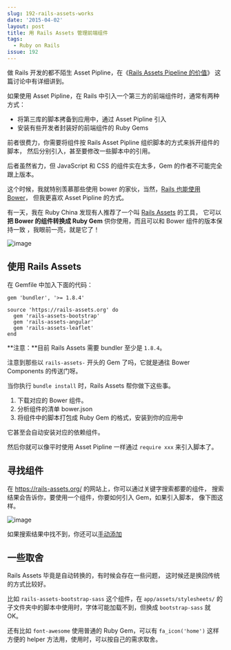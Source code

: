 ```yaml
---
slug: 192-rails-assets-works
date: '2015-04-02'
layout: post
title: 用 Rails Assets 管理前端组件
tags:
  - Ruby on Rails
issue: 192
---
```


做 Rails 开发的都不陌生 Asset Pipline，在《[Rails Assets Pipeline 的价值][1]》
这篇讨论中有详细讲到。

如果使用 Asset Pipline，在 Rails 中引入一个第三方的前端组件时，通常有两种方式：

- 将第三库的脚本拷备到应用中，通过 Asset Pipline 引入
- 安装有些开发者封装好的前端组件的 Ruby Gems

前者很费力，你需要将组件按 Rails Asset Pipline 组织脚本的方式来拆开组件的脚本，
然后分别引入，甚至要修改一些脚本中的引用。

后者虽然省力，但 JavaScript 和 CSS 的组件实在太多，Gem 的作者不可能完全跟上版本。

这个时候，我就特别羡慕那些使用 bower 的家伙，当然，[Rails 也能使用 Bower][2]，
但我更喜欢 Asset Pipline 的方式。

有一天，我在 Ruby China 发现有人推荐了一个叫 [Rails Assets][3] 的工具，
它可以**把 Bower 的组件转换成 Ruby Gem** 供你使用，而且可以和 Bower 
组件的版本保持一致 ，我眼前一亮，就是它了！

![image](https://github.com/greatghoul/greatghoul.github.io/assets/208966/df89eae1-e25d-4819-81e2-77da98b006a4)

## 使用 Rails Assets

在 Gemfile 中加入下面的代码：

    gem 'bundler', '>= 1.8.4'

    source 'https://rails-assets.org' do
      gem 'rails-assets-bootstrap'
      gem 'rails-assets-angular'
      gem 'rails-assets-leaflet'
    end

**注意：**目前 Rails Assets 需要 bundler 至少是 `1.8.4`。

注意到那些以 `rails-assets-` 开头的 Gem 了吗，它就是通往 Bower Components 
的传送门呀。

当你执行 `bundle install` 时，Rails Assets 帮你做下这些事。

1. 下载对应的 Bower 组件。
2. 分析组件的清单 bower.json
3. 将组件中的脚本打包成 Ruby Gem 的格式，安装到你的应用中

它甚至会自动安装对应的依赖组件。

然后你就可以像平时使用 Asset Pipline 一样通过 `require xxx` 来引入脚本了。

## 寻找组件

在 <https://rails-assets.org/> 的网站上，你可以通过关键字搜索都要的组件，
搜索结果会告诉你，要使用一个组件，你要如何引入 Gem，如果引入脚本，
像下图这样。

![image](https://github.com/greatghoul/greatghoul.github.io/assets/208966/27407817-caf8-4b74-89ae-ca0114653103)

如果搜索结果中找不到，你还可以[手动添加][4]

## 一些取舍

Rails Assets 毕竟是自动转换的，有时候会存在一些问题，
这时候还是换回传统的方式比较好。

比如 `rails-assets-bootstrap-sass` 这个组件，在 `app/assets/stylesheets/` 
的子文件夹中的脚本中使用时，字体可能加载不到，但换成 `bootstrap-sass` 就 OK。

还有比如 `font-awesome` 使用普通的 Ruby Gem，可以有 `fa_icon('home')` 这样
方便的 helper 方法用，使用时，可以按自己的需求取舍。


[1]: https://ruby-china.org/topics/9664
[2]: https://github.com/rharriso/bower-rails
[3]: https://rails-assets.org/
[4]: https://rails-assets.org/components/new



